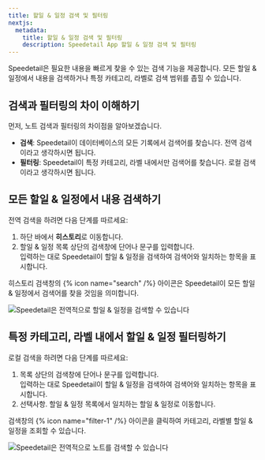 ```yaml
---
title: 할일 & 일정 검색 및 필터링
nextjs:
  metadata:
    title: 할일 & 일정 검색 및 필터링
    description: Speedetail App 할일 & 일정 검색 및 필터링
---
```


Speedetail은 필요한 내용을 빠르게 찾을 수 있는 검색 기능을 제공합니다. 모든 할일 & 일정에서 내용을 검색하거나 특정 카테고리, 라벨로 검색 범위를 좁힐 수 있습니다.

## 검색과 필터링의 차이 이해하기

먼저, 노트 검색과 필터링의 차이점을 알아보겠습니다.

- **검색**: Speedetail이 데이터베이스의 모든 기록에서 검색어를 찾습니다. 전역 검색이라고 생각하시면 됩니다.
- **필터링**: Speedetail이 특정 카테고리, 라벨 내에서만 검색어를 찾습니다. 로컬 검색이라고 생각하시면 됩니다.

## 모든 할일 & 일정에서 내용 검색하기

전역 검색을 하려면 다음 단계를 따르세요:

1. 하단 바에서 **히스토리**로 이동합니다.
1. 할일 & 일정 목록 상단의 검색창에 단어나 문구를 입력합니다.  
   입력하는 대로 Speedetail이 할일 & 일정을 검색하여 검색어와 일치하는 항목을 표시합니다.

히스토리 검색창의 {% icon name="search" /%} 아이콘은 Speedetail이 모든 할일 & 일정에서 검색어를 찾을 것임을 의미합니다.

![Speedetail은 전역적으로 할일 & 일정을 검색할 수 있습니다](/images/searching-notes_search-bar-global.png)

## 특정 카테고리, 라벨 내에서 할일 & 일정 필터링하기

로컬 검색을 하려면 다음 단계를 따르세요:

1. 목록 상단의 검색창에 단어나 문구를 입력합니다.  
   입력하는 대로 Speedetail이 할일 & 일정을 검색하여 검색어와 일치하는 항목을 표시합니다.
1. 선택사항. 할일 & 일정 목록에서 일치하는 할일 & 일정로 이동합니다.

검색창의 {% icon name="filter-1" /%} 아이콘을 클릭하여 카테고리, 라벨별 할일 & 일정을 조회할 수 있습니다.

![Speedetail은 전역적으로 노트를 검색할 수 있습니다](/images/searching-notes_search-bar-local.png)
